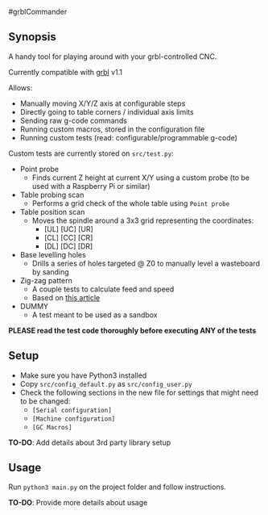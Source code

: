 #grblCommander

## Synopsis

A handy tool for playing around with your grbl-controlled CNC.

Currently compatible with [grbl](https://github.com/gnea/grbl) v1.1

Allows:

* Manually moving X/Y/Z axis at configurable steps
* Directly going to table corners / individual axis limits
* Sending raw g-code commands
* Running custom macros, stored in the configuration file
* Running custom tests (read: configurable/programmable g-code)

Custom tests are currently stored on `src/test.py`:

* Point probe
    * Finds current Z height at current X/Y using a custom probe (to be used with a Raspberry Pi or similar)
* Table probing scan
    * Performs a grid check of the whole table using `Point probe`
* Table position scan
    * Moves the spindle around a 3x3 grid representing the coordinates:
        * [UL] [UC] [UR]
        * [CL] [CC] [CR]
        * [DL] [DC] [DR]
* Base levelling holes
    * Drills a series of holes targeted @ Z0 to manually level a wasteboard by sanding
* Zig-zag pattern
    * A couple tests to calculate feed and speed
    * Based on [this article](http://www.precisebits.com/tutorials/calibrating_feeds_n_speeds.htm)
* DUMMY
    * A test meant to be used as a sandbox

**PLEASE read the test code thoroughly before executing ANY of the tests**

## Setup

* Make sure you have Python3 installed
* Copy `src/config_default.py` as `src/config_user.py`
* Check the following sections in the new file for settings that might need to be changed:
    * `[Serial configuration]`
    * `[Machine configuration]`
    * `[GC Macros]`

**TO-DO**: Add details about 3rd party library setup

## Usage

Run `python3 main.py` on the project folder and follow instructions.

**TO-DO**: Provide more details about usage
